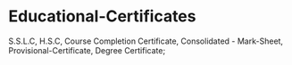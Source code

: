 # Educational-Certificates
S.S.L.C, H.S.C, Course Completion Certificate, Consolidated - Mark-Sheet, Provisional-Certificate, Degree Certificate;

